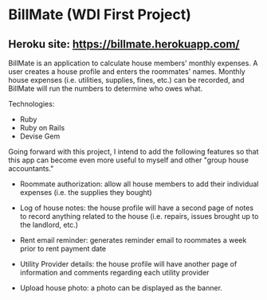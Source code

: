 BillMate (WDI First Project)
============================

Heroku site: https://billmate.herokuapp.com/
------------

BillMate is an application to calculate house members' monthly expenses. A user creates a house profile and enters the roommates' names. Monthly house expenses (i.e. utilities, supplies, fines, etc.) can be recorded, and BillMate will run the numbers to determine who owes what.

Technologies:
- Ruby
- Ruby on Rails
- Devise Gem

Going forward with this project, I intend to add the following features so that this app can become even more useful to myself and other "group house accountants."

- Roommate authorization: allow all house members to add their individual expenses (i.e. the supplies they bought)

- Log of house notes: the house profile will have a second page of notes to record anything related to the house (i.e. repairs, issues brought up to the landlord, etc.)

- Rent email reminder: generates reminder email to roommates a week prior to rent payment date

- Utility Provider details: the house profile will have another page of information and comments regarding each utility provider

- Upload house photo: a photo can be displayed as the banner. 

